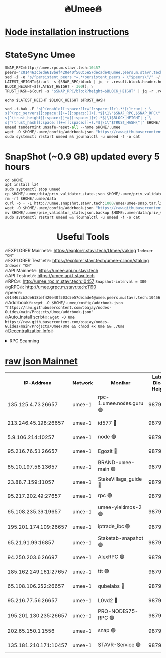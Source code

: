 <h1 align="center"> 🔥Umee🔥</h1>


[Node installation instructions](https://github.com/obajay/nodes-Guides/tree/main/Projects/Umee)
=
# StateSync Umee
```python
SNAP_RPC=http://umee.rpc.m.stavr.tech:10457
peers="c014463cb2de618bef420e40f503c5e57decade4@umee.peers.m.stavr.tech:10456"
sed -i -e "s/^persistent_peers *=.*/persistent_peers = \"$peers\"/" ~/.umee/config/config.toml
LATEST_HEIGHT=$(curl -s $SNAP_RPC/block | jq -r .result.block.header.height); \
BLOCK_HEIGHT=$((LATEST_HEIGHT - 300)); \
TRUST_HASH=$(curl -s "$SNAP_RPC/block?height=$BLOCK_HEIGHT" | jq -r .result.block_id.hash)

echo $LATEST_HEIGHT $BLOCK_HEIGHT $TRUST_HASH

sed -i.bak -E "s|^(enable[[:space:]]+=[[:space:]]+).*$|\1true| ; \
s|^(rpc_servers[[:space:]]+=[[:space:]]+).*$|\1\"$SNAP_RPC,$SNAP_RPC\"| ; \
s|^(trust_height[[:space:]]+=[[:space:]]+).*$|\1$BLOCK_HEIGHT| ; \
s|^(trust_hash[[:space:]]+=[[:space:]]+).*$|\1\"$TRUST_HASH\"|" $HOME/.umee/config/config.toml
umeed tendermint unsafe-reset-all --home $HOME/.umee
wget -O $HOME/.umee/config/addrbook.json "https://raw.githubusercontent.com/obajay/nodes-Guides/main/Projects/Umee/addrbook.json"
sudo systemctl restart umeed && journalctl -u umeed -f -o cat
```
# SnapShot (~0.9 GB) updated every 5 hours
```python
cd $HOME
apt install lz4
sudo systemctl stop umeed
cp $HOME/.umee/data/priv_validator_state.json $HOME/.umee/priv_validator_state.json.backup
rm -rf $HOME/.umee/data
curl -o - -L http://umee.snapshot.stavr.tech:1000/umee/umee-snap.tar.lz4 | lz4 -c -d - | tar -x -C $HOME/.umee --strip-components 2
wget -O $HOME/.umee/config/addrbook.json "https://raw.githubusercontent.com/obajay/nodes-Guides/main/Projects/Umee/addrbook.json"
mv $HOME/.umee/priv_validator_state.json.backup $HOME/.umee/data/priv_validator_state.json
sudo systemctl restart umeed && journalctl -u umeed -f -o cat
```
 <h1 align="center"> Useful Tools</h1>

🔥EXPLORER Mainnet🔥:      https://explorer.stavr.tech/Umee/staking             `Indexer "ON"` \
🔥EXPLORER Testnet🔥:        https://explorer.stavr.tech/umee-canon/staking      `Indexer "ON"` \
🔥API Mainnet🔥:                   https://umee.api.m.stavr.tech \
🔥API Testnet🔥:                     https://umee.api.t.stavr.tech \
🔥RPC🔥:                                   http://umee.rpc.m.stavr.tech:10457                     `Snapshot-interval = 300` \
🔥gRPC🔥:                              http://umee.grpc.m.stavr.tech:1190 \
🔥peer🔥:                     `c014463cb2de618bef420e40f503c5e57decade4@umee.peers.m.stavr.tech:10456` \
🔥Addrbook🔥:    ```wget -O $HOME/.umee/config/addrbook.json "https://raw.githubusercontent.com/obajay/nodes-Guides/main/Projects/Umee/addrbook.json"``` \
🔥Auto_install script🔥: ```wget -O Ume https://raw.githubusercontent.com/obajay/nodes-Guides/main/Projects/Umee/Ume && chmod +x Ume && ./Ume``` \
🔥[Decentralization Info](https://github.com/obajay/StateSync-snapshots/tree/main/Projects/Umee/Decentralization)🔥

<details>
<summary>RPC Scanning</summary>

<h2 align="center"> We scan nodes in real time every 4 hours. And we provide the final result of RPC endpoints.
We cannot influence the operation of these nodes in any way. </h2>


```python
If Voting Power is higher than 0 --> then the Node is a validator of the network and may be subject to attack and be a potential threat to the chain.
```
```python
We marked such validators with a red symbol
```

</details>

[raw json Mainnet](https://rpc-check.umeem.stavr.tech/umeem/rpc-umeem-result.json)
=



<table><tr><th>IP-Address</th><th>Network</th><th>Moniker</th><th>Latest Block Height</th><th>Earliest Block Height</th><th>Catching Up</th><th>Tx Index</th><th>Voting Power</th><th>Scan Time</th></tr><tr><td>135.125.4.73:26657</td><td>umee-1</td><td>rpc-1.umee.nodes.guru 🟢</td><td>9879704</td><td>5167386</td><td>False</td><td>on</td><td>0</td><td>2023-12-28T07:59:07.695963992UTC</td></tr><tr><td>213.246.45.198:26657</td><td>umee-1</td><td>id577 🔴</td><td>9879689</td><td>7100001</td><td>False</td><td>on</td><td>35108339</td><td>2023-12-28T07:57:38.722104459UTC</td></tr><tr><td>5.9.106.214:10257</td><td>umee-1</td><td>node 🟢</td><td>9879698</td><td>7942001</td><td>False</td><td>on</td><td>0</td><td>2023-12-28T07:58:36.115077722UTC</td></tr><tr><td>95.216.76.51:26657</td><td>umee-1</td><td>Egozit 🔴</td><td>9879704</td><td>8262001</td><td>False</td><td>off</td><td>38075786</td><td>2023-12-28T07:59:07.229207584UTC</td></tr><tr><td>85.10.197.58:13657</td><td>umee-1</td><td>BRAND-umee-main 🟢</td><td>9879692</td><td>8427832</td><td>False</td><td>on</td><td>0</td><td>2023-12-28T07:57:55.848779015UTC</td></tr><tr><td>23.88.7.159:11057</td><td>umee-1</td><td>StakeVillage_guide 🔴</td><td>9879697</td><td>9137726</td><td>False</td><td>on</td><td>1410270</td><td>2023-12-28T07:58:30.637615886UTC</td></tr><tr><td>95.217.202.49:27657</td><td>umee-1</td><td>rpc 🟢</td><td>9879697</td><td>9440090</td><td>False</td><td>on</td><td>0</td><td>2023-12-28T07:58:25.969719506UTC</td></tr><tr><td>65.108.235.36:19657</td><td>umee-1</td><td>umee-yieldmos-2 🟢</td><td>9879682</td><td>9575548</td><td>False</td><td>on</td><td>0</td><td>2023-12-28T07:56:59.377592316UTC</td></tr><tr><td>195.201.174.109:26657</td><td>umee-1</td><td>iptrade_ibc 🟢</td><td>9879693</td><td>9686001</td><td>False</td><td>on</td><td>0</td><td>2023-12-28T07:58:04.663394390UTC</td></tr><tr><td>65.21.91.99:16857</td><td>umee-1</td><td>Staketab-snapshot 🟢</td><td>9879694</td><td>9721001</td><td>False</td><td>off</td><td>0</td><td>2023-12-28T07:58:07.129505298UTC</td></tr><tr><td>94.250.203.6:26697</td><td>umee-1</td><td>AlexRPC 🟢</td><td>9879690</td><td>9722001</td><td>False</td><td>on</td><td>0</td><td>2023-12-28T07:57:51.391013482UTC</td></tr><tr><td>185.162.249.161:27657</td><td>umee-1</td><td>ttt 🟢</td><td>9879697</td><td>9733423</td><td>False</td><td>on</td><td>0</td><td>2023-12-28T07:58:26.204736271UTC</td></tr><tr><td>65.108.106.252:26657</td><td>umee-1</td><td>qubelabs 🔴</td><td>9879692</td><td>9761001</td><td>False</td><td>on</td><td>36555045</td><td>2023-12-28T07:57:58.226278438UTC</td></tr><tr><td>95.216.77.56:26657</td><td>umee-1</td><td>L0vd2 🔴</td><td>9879707</td><td>9779707</td><td>False</td><td>off</td><td>37213952</td><td>2023-12-28T07:59:24.926874022UTC</td></tr><tr><td>195.201.130.235:26657</td><td>umee-1</td><td>PRO-NODES75-RPC 🟢</td><td>9879698</td><td>9851444</td><td>False</td><td>on</td><td>0</td><td>2023-12-28T07:58:32.932136267UTC</td></tr><tr><td>202.65.150.1:1556</td><td>umee-1</td><td>snap 🟢</td><td>9879698</td><td>9874790</td><td>False</td><td>on</td><td>0</td><td>2023-12-28T07:58:33.824443049UTC</td></tr><tr><td>135.181.210.171:10457</td><td>umee-1</td><td>STAVR-Service 🟢</td><td>9879705</td><td>9877001</td><td>False</td><td>on</td><td>0</td><td>2023-12-28T07:59:14.318537357UTC</td></tr></table>
